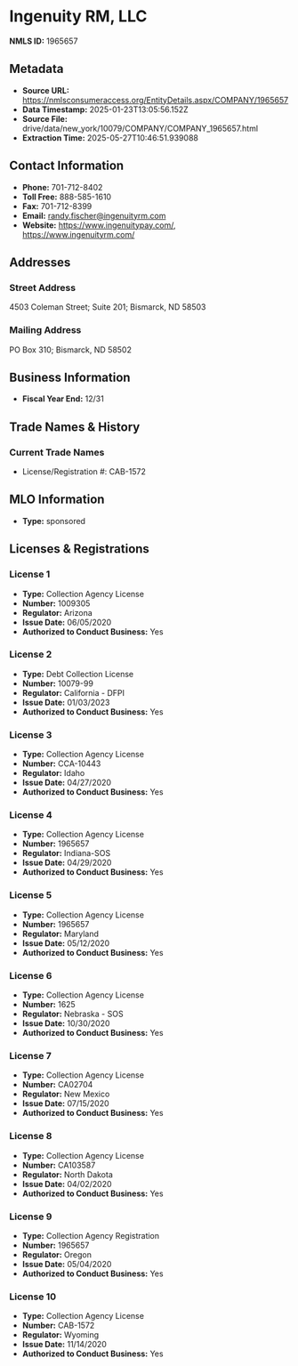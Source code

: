 # Ingenuity RM, LLC

**NMLS ID:** 1965657

## Metadata
- **Source URL:** https://nmlsconsumeraccess.org/EntityDetails.aspx/COMPANY/1965657
- **Data Timestamp:** 2025-01-23T13:05:56.152Z
- **Source File:** drive/data/new_york/10079/COMPANY/COMPANY_1965657.html
- **Extraction Time:** 2025-05-27T10:46:51.939088

## Contact Information
- **Phone:** 701-712-8402
- **Toll Free:** 888-585-1610
- **Fax:** 701-712-8399
- **Email:** randy.fischer@ingenuityrm.com
- **Website:** https://www.ingenuitypay.com/, https://www.ingenuityrm.com/

## Addresses
### Street Address
4503 Coleman Street; Suite 201; Bismarck, ND 58503

### Mailing Address
PO Box 310; Bismarck, ND 58502

## Business Information
- **Fiscal Year End:** 12/31

## Trade Names & History
### Current Trade Names
- License/Registration #: CAB-1572

## MLO Information
- **Type:** sponsored

## Licenses & Registrations

### License 1
- **Type:** Collection Agency License
- **Number:** 1009305
- **Regulator:** Arizona
- **Issue Date:** 06/05/2020
- **Authorized to Conduct Business:** Yes

### License 2
- **Type:** Debt Collection License
- **Number:** 10079-99
- **Regulator:** California - DFPI
- **Issue Date:** 01/03/2023
- **Authorized to Conduct Business:** Yes

### License 3
- **Type:** Collection Agency License
- **Number:** CCA-10443
- **Regulator:** Idaho
- **Issue Date:** 04/27/2020
- **Authorized to Conduct Business:** Yes

### License 4
- **Type:** Collection Agency License
- **Number:** 1965657
- **Regulator:** Indiana-SOS
- **Issue Date:** 04/29/2020
- **Authorized to Conduct Business:** Yes

### License 5
- **Type:** Collection Agency License
- **Number:** 1965657
- **Regulator:** Maryland
- **Issue Date:** 05/12/2020
- **Authorized to Conduct Business:** Yes

### License 6
- **Type:** Collection Agency License
- **Number:** 1625
- **Regulator:** Nebraska - SOS
- **Issue Date:** 10/30/2020
- **Authorized to Conduct Business:** Yes

### License 7
- **Type:** Collection Agency License
- **Number:** CA02704
- **Regulator:** New Mexico
- **Issue Date:** 07/15/2020
- **Authorized to Conduct Business:** Yes

### License 8
- **Type:** Collection Agency License
- **Number:** CA103587
- **Regulator:** North Dakota
- **Issue Date:** 04/02/2020
- **Authorized to Conduct Business:** Yes

### License 9
- **Type:** Collection Agency Registration
- **Number:** 1965657
- **Regulator:** Oregon
- **Issue Date:** 05/04/2020
- **Authorized to Conduct Business:** Yes

### License 10
- **Type:** Collection Agency License
- **Number:** CAB-1572
- **Regulator:** Wyoming
- **Issue Date:** 11/14/2020
- **Authorized to Conduct Business:** Yes
